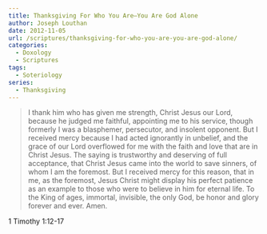 ```yaml
---
title: Thanksgiving For Who You Are—You Are God Alone
author: Joseph Louthan
date: 2012-11-05
url: /scriptures/thanksgiving-for-who-you-are-you-are-god-alone/
categories:
  - Doxology
  - Scriptures
tags:
  - Soteriology
series:
  - Thanksgiving
---
```

> I thank him who has given me strength, Christ Jesus our Lord, because he judged me faithful, appointing me to his service, though formerly I was a blasphemer, persecutor, and insolent opponent. But I received mercy because I had acted ignorantly in unbelief, and the grace of our Lord overflowed for me with the faith and love that are in Christ Jesus. The saying is trustworthy and deserving of full acceptance, that Christ Jesus came into the world to save sinners, of whom I am the foremost. But I received mercy for this reason, that in me, as the foremost, Jesus Christ might display his perfect patience as an example to those who were to believe in him for eternal life. To the King of ages, immortal, invisible, the only God, be honor and glory forever and ever. Amen.

1 Timothy 1:12-17
